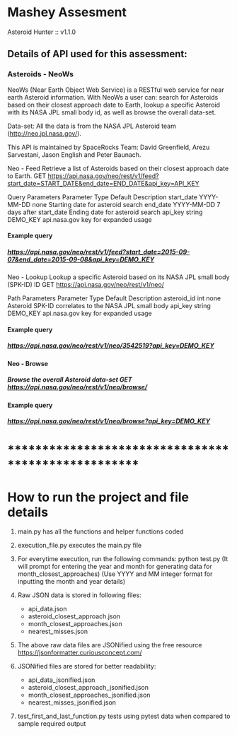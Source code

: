 # Mashey Assesment
Asteroid Hunter :: v1.1.0

## Details of API used for this assessment:

### Asteroids - NeoWs

NeoWs (Near Earth Object Web Service) is a RESTful web service for near earth Asteroid information. With NeoWs a user can: search for Asteroids based on their closest approach date to Earth, lookup a specific Asteroid with its NASA JPL small body id, as well as browse the overall data-set.

Data-set: All the data is from the NASA JPL Asteroid team (http://neo.jpl.nasa.gov/).

This API is maintained by SpaceRocks Team: David Greenfield, Arezu Sarvestani, Jason English and Peter Baunach.

Neo - Feed
Retrieve a list of Asteroids based on their closest approach date to Earth. GET https://api.nasa.gov/neo/rest/v1/feed?start_date=START_DATE&end_date=END_DATE&api_key=API_KEY

Query Parameters
Parameter	Type	Default	Description
start_date	YYYY-MM-DD	none	Starting date for asteroid search
end_date	YYYY-MM-DD	7 days after start_date	Ending date for asteroid search
api_key	string	DEMO_KEY	api.nasa.gov key for expanded usage

#### Example query
##### https://api.nasa.gov/neo/rest/v1/feed?start_date=2015-09-07&end_date=2015-09-08&api_key=DEMO_KEY

Neo - Lookup
Lookup a specific Asteroid based on its NASA JPL small body (SPK-ID) ID GET https://api.nasa.gov/neo/rest/v1/neo/

Path Parameters
Parameter	Type	Default	Description
asteroid_id	int	none	Asteroid SPK-ID correlates to the NASA JPL small body
api_key	string	DEMO_KEY	api.nasa.gov key for expanded usage

#### Example query
##### https://api.nasa.gov/neo/rest/v1/neo/3542519?api_key=DEMO_KEY

#### Neo - Browse
##### Browse the overall Asteroid data-set GET https://api.nasa.gov/neo/rest/v1/neo/browse/

#### Example query
##### https://api.nasa.gov/neo/rest/v1/neo/browse?api_key=DEMO_KEY

# ***************************************************


# How to run the project and file details

1. main.py has all the functions and helper functions coded

2. execution_file.py executes the main.py file

3. For everytime execution, run the following commands:
    python test.py
    (It will prompt for entering the year and month for generating data for month_closest_approaches)
    (Use YYYY and MM integer format for inputting the month and year details)

4. Raw JSON data is stored in following files:

    * api_data.json
    * asteroid_closest_approach.json
    * month_closest_approaches.json
    * nearest_misses.json

5. The above raw data files are JSONified using the free resource https://jsonformatter.curiousconcept.com/ 

6. JSONified files are stored for better readability:
    
    * api_data_jsonified.json
    * asteroid_closest_approach_jsonified.json
    * month_closest_approaches_jsonified.json
    * nearest_misses_jsonified.json

7. test_first_and_last_function.py tests using pytest data when compared to sample required output

